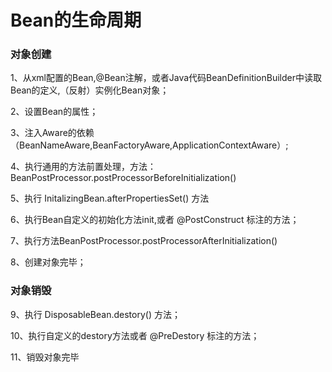 # Bean的生命周期

### 对象创建

1、从xml配置的Bean,@Bean注解，或者Java代码BeanDefinitionBuilder中读取Bean的定义,（反射）实例化Bean对象；

2、设置Bean的属性；

3、注入Aware的依赖（BeanNameAware,BeanFactoryAware,ApplicationContextAware）;

4、执行通用的方法前置处理，方法： BeanPostProcessor.postProcessorBeforeInitialization()

5、执行 InitalizingBean.afterPropertiesSet() 方法

6、执行Bean自定义的初始化方法init,或者 @PostConstruct 标注的方法；

7、执行方法BeanPostProcessor.postProcessorAfterInitialization()

8、创建对象完毕；

### 对象销毁

9、执行 DisposableBean.destory() 方法；

10、执行自定义的destory方法或者 @PreDestory 标注的方法；

11、销毁对象完毕

